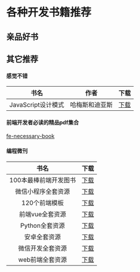 # 各种开发书籍推荐

## 亲品好书



## 其它推荐

#### 感觉不错

|书名|作者|下载|
|:---:|:---:|:---:|
|JavaScript设计模式|哈梅斯和迪亚斯|[下载](https://github.com/BrucePhoebus/development-learning/tree/master/资源积累/资源/书籍/开发类/前端/JavaScript设计模式.pdf)|

#### 前端开发者必读的精品pdf集合

[fe-necessary-book](https://github.com/ddzy/fe-necessary-book)

#### 编程微刊

|书名|下载|
|:---:|:---:|
|100本最棒前端开发图书|[下载](https://pan.baidu.com/s/1V3Y4qvVlaAKpZCK_4K2SmA)|
|微信小程序全套资源|[下载](https://pan.baidu.com/s/18vrx5_z3qFU5A5puducXcw)|
|120个前端模板|[下载](https://pan.baidu.com/s/1iZDi6lof3rElhMkDT5FW6A)|
|前端vue全套资源|[下载](https://pan.baidu.com/s/1py5iB2nxTIQQSZS8PVaXIg)|
|Python全套资源|[下载](https://pan.baidu.com/s/1c1OsN7sCx0fz86Yt23-HBw)|
|安卓全套资源|[下载](https://pan.baidu.com/s/1pIClSQ759vo0uh71J8bTig)|
|微信开发全套资源|[下载](https://pan.baidu.com/s/1tuNzRlv10NilhuTvCXpQjA)|
|web前端全套资源|[下载](https://pan.baidu.com/s/18lsXtF0mgWoKOfk21somuA)|